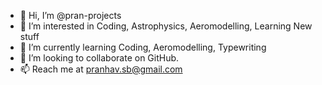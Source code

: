 - 👋 Hi, I’m @pran-projects
- 👀 I’m interested in Coding, Astrophysics, Aeromodelling, Learning New stuff
- 🌱 I’m currently learning Coding, Aeromodelling, Typewriting
- 💞️ I’m looking to collaborate on GitHub.
- 📫 Reach me at pranhav.sb@gmail.com

<!---
pran-projects/pran-projects is a ✨ special ✨ repository because its `README.md` (this file) appears on your GitHub profile.
You can click the Preview link to take a look at your changes.
--->
